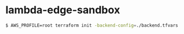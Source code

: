 # lambda-edge-sandbox

```bash
$ AWS_PROFILE=root terraform init -backend-config=./backend.tfvars
```